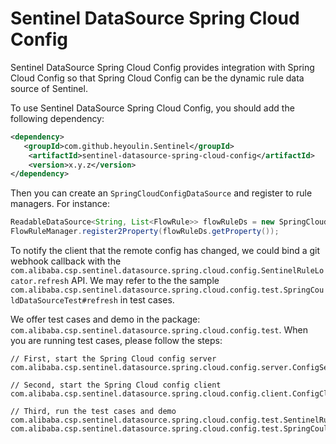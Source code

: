# Sentinel DataSource Spring Cloud Config

Sentinel DataSource Spring Cloud Config provides integration with Spring Cloud Config
so that Spring Cloud Config can be the dynamic rule data source of Sentinel.

To use Sentinel DataSource Spring Cloud Config, you should add the following dependency:

```xml
<dependency>
   <groupId>com.github.heyoulin.Sentinel</groupId>
    <artifactId>sentinel-datasource-spring-cloud-config</artifactId>
    <version>x.y.z</version>
</dependency>
```

Then you can create an `SpringCloudConfigDataSource` and register to rule managers.
For instance:

```Java
ReadableDataSource<String, List<FlowRule>> flowRuleDs = new SpringCloudConfigDataSource<>(ruleKey, s -> JSON.parseArray(s, FlowRule.class));
FlowRuleManager.register2Property(flowRuleDs.getProperty());
```

To notify the client that the remote config has changed, we could bind a git webhook callback with the
`com.alibaba.csp.sentinel.datasource.spring.cloud.config.SentinelRuleLocator.refresh` API.
We may refer to the the sample `com.alibaba.csp.sentinel.datasource.spring.cloud.config.test.SpringCouldDataSourceTest#refresh` in test cases.

We offer test cases and demo in the package: `com.alibaba.csp.sentinel.datasource.spring.cloud.config.test`.
When you are running test cases, please follow the steps:

```
// First, start the Spring Cloud config server
com.alibaba.csp.sentinel.datasource.spring.cloud.config.server.ConfigServer

// Second, start the Spring Cloud config client
com.alibaba.csp.sentinel.datasource.spring.cloud.config.client.ConfigClient

// Third, run the test cases and demo
com.alibaba.csp.sentinel.datasource.spring.cloud.config.test.SentinelRuleLocatorTests
com.alibaba.csp.sentinel.datasource.spring.cloud.config.test.SpringCouldDataSourceTest
```